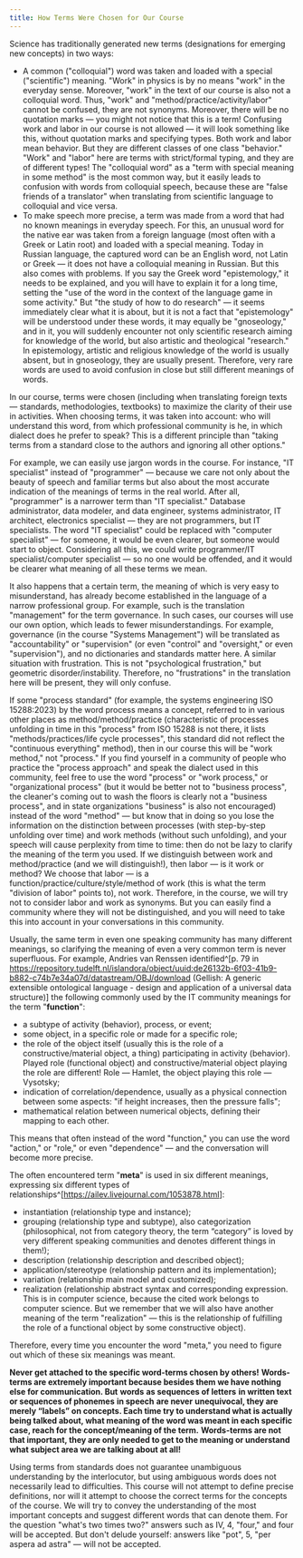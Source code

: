 ```yaml
---
title: How Terms Were Chosen for Our Course
---
```


Science has traditionally generated new terms (designations for emerging new concepts) in two ways:

-   A common ("colloquial") word was taken and loaded with a special ("scientific") meaning. "Work" in physics is by no means "work" in the everyday sense. Moreover, "work" in the text of our course is also not a colloquial word. Thus, "work" and "method/practice/activity/labor" cannot be confused, they are not synonyms. Moreover, there will be no quotation marks — you might not notice that this is a term! Confusing work and labor in our course is not allowed — it will look something like this, without quotation marks and specifying types. Both work and labor mean behavior. But they are different classes of one class "behavior." "Work" and "labor" here are terms with strict/formal typing, and they are of different types! The "colloquial word" as a "term with special meaning in some method" is the most common way, but it easily leads to confusion with words from colloquial speech, because these are "false friends of a translator" when translating from scientific language to colloquial and vice versa.
-   To make speech more precise, a term was made from a word that had no known meanings in everyday speech. For this, an unusual word for the native ear was taken from a foreign language (most often with a Greek or Latin root) and loaded with a special meaning. Today in Russian language, the captured word can be an English word, not Latin or Greek — it does not have a colloquial meaning in Russian. But this also comes with problems. If you say the Greek word "epistemology," it needs to be explained, and you will have to explain it for a long time, setting the "use of the word in the context of the language game in some activity." But "the study of how to do research" — it seems immediately clear what it is about, but it is not a fact that "epistemology" will be understood under these words, it may equally be "gnoseology," and in it, you will suddenly encounter not only scientific research aiming for knowledge of the world, but also artistic and theological "research." In epistemology, artistic and religious knowledge of the world is usually absent, but in gnoseology, they are usually present. Therefore, very rare words are used to avoid confusion in close but still different meanings of words.

In our course, terms were chosen (including when translating foreign texts — standards, methodologies, textbooks) to maximize the clarity of their use in activities. When choosing terms, it was taken into account: who will understand this word, from which professional community is he, in which dialect does he prefer to speak? This is a different principle than "taking terms from a standard close to the authors and ignoring all other options."

For example, we can easily use jargon words in the course. For instance, "IT specialist" instead of "programmer" — because we care not only about the beauty of speech and familiar terms but also about the most accurate indication of the meanings of terms in the real world. After all, "programmer" is a narrower term than "IT specialist." Database administrator, data modeler, and data engineer, systems administrator, IT architect, electronics specialist — they are not programmers, but IT specialists. The word "IT specialist" could be replaced with "computer specialist" — for someone, it would be even clearer, but someone would start to object. Considering all this, we could write programmer/IT specialist/computer specialist — so no one would be offended, and it would be clearer what meaning of all these terms we mean.

It also happens that a certain term, the meaning of which is very easy to misunderstand, has already become established in the language of a narrow professional group. For example, such is the translation "management" for the term governance. In such cases, our courses will use our own option, which leads to fewer misunderstandings. For example, governance (in the course "Systems Management") will be translated as "accountability" or "supervision" (or even "control" and "oversight," or even "supervision"), and no dictionaries and standards matter here. A similar situation with frustration. This is not "psychological frustration," but geometric disorder/instability. Therefore, no "frustrations" in the translation here will be present, they will only confuse.

If some "process standard" (for example, the systems engineering ISO 15288:2023) by the word process means a concept, referred to in various other places as method/method/practice (characteristic of processes unfolding in time in this "process" from ISO 15288 is not there, it lists "methods/practices/life cycle processes", this standard did not reflect the "continuous everything" method), then in our course this will be "work method," not "process." If you find yourself in a community of people who practice the "process approach" and speak the dialect used in this community, feel free to use the word "process" or "work process," or "organizational process" (but it would be better not to "business process", the cleaner's coming out to wash the floors is clearly not a "business process", and in state organizations "business" is also not encouraged) instead of the word "method" — but know that in doing so you lose the information on the distinction between processes (with step-by-step unfolding over time) and work methods (without such unfolding), and your speech will cause perplexity from time to time: then do not be lazy to clarify the meaning of the term you used. If we distinguish between work and method/practice (and we will distinguish!), then labor — is it work or method? We choose that labor — is a function/practice/culture/style/method of work (this is what the term "division of labor" points to), not work. Therefore, in the course, we will try not to consider labor and work as synonyms. But you can easily find a community where they will not be distinguished, and you will need to take this into account in your conversations in this community.

Usually, the same term in even one speaking community has many different meanings, so clarifying the meaning of even a very common term is never superfluous. For example, Andries van Renssen identified^[p. 79 in <https://repository.tudelft.nl/islandora/object/uuid:de26132b-6f03-41b9-b882-c74b7e34a07d/datastream/OBJ/download> (Gellish: A generic extensible ontological language - design and application of a universal data structure)] the following commonly used by the IT community meanings for the term "**function**":

-   a subtype of activity (behavior), process, or event;
-   some object, in a specific role or made for a specific role;
-   the role of the object itself (usually this is the role of a constructive/material object, a thing) participating in activity (behavior). Played role (functional object) and constructive/material object playing the role are different! Role — Hamlet, the object playing this role — Vysotsky;
-   indication of correlation/dependence, usually as a physical connection between some aspects: "if height increases, then the pressure falls";
-   mathematical relation between numerical objects, defining their mapping to each other.

This means that often instead of the word "function," you can use the word "action," or "role," or even "dependence" — and the conversation will become more precise.

The often encountered term "**meta**" is used in six different meanings, expressing six different types of relationships^[<https://ailev.livejournal.com/1053878.html>]:

-   instantiation (relationship type and instance);
-   grouping (relationship type and subtype), also categorization (philosophical, not from category theory, the term “category” is loved by very different speaking communities and denotes different things in them!);
-   description (relationship description and described object);
-   application/stereotype (relationship pattern and its implementation);
-   variation (relationship main model and customized);
-   realization (relationship abstract syntax and corresponding expression. This is in computer science, because the cited work belongs to computer science. But we remember that we will also have another meaning of the term "realization" — this is the relationship of fulfilling the role of a functional object by some constructive object).

Therefore, every time you encounter the word "meta," you need to figure out which of these six meanings was meant.

**Never get attached to the specific word-terms chosen by others!** **Words-terms are extremely important because besides them we have nothing else for communication. But** **words** **as sequences of letters** **in written text or sequences of phonemes** **in speech** **are never** **unequivocal, they are merely “labels” on concepts. Each time try to understand what is actually being talked about, what meaning of the word was meant in each specific case, reach for the concept/meaning of the term.** **Words-terms are not that important, they are only needed to get to the meaning or understand what subject area we are talking about at all!**

Using terms from standards does not guarantee unambiguous understanding by the interlocutor, but using ambiguous words does not necessarily lead to difficulties. This course will not attempt to define precise definitions, nor will it attempt to choose the correct terms for the concepts of the course. We will try to convey the understanding of the most important concepts and suggest different words that can denote them. For the question "what's two times two?" answers such as IV, 4, "four," and four will be accepted. But don't delude yourself: answers like "pot", 5, "per aspera ad astra" — will not be accepted.